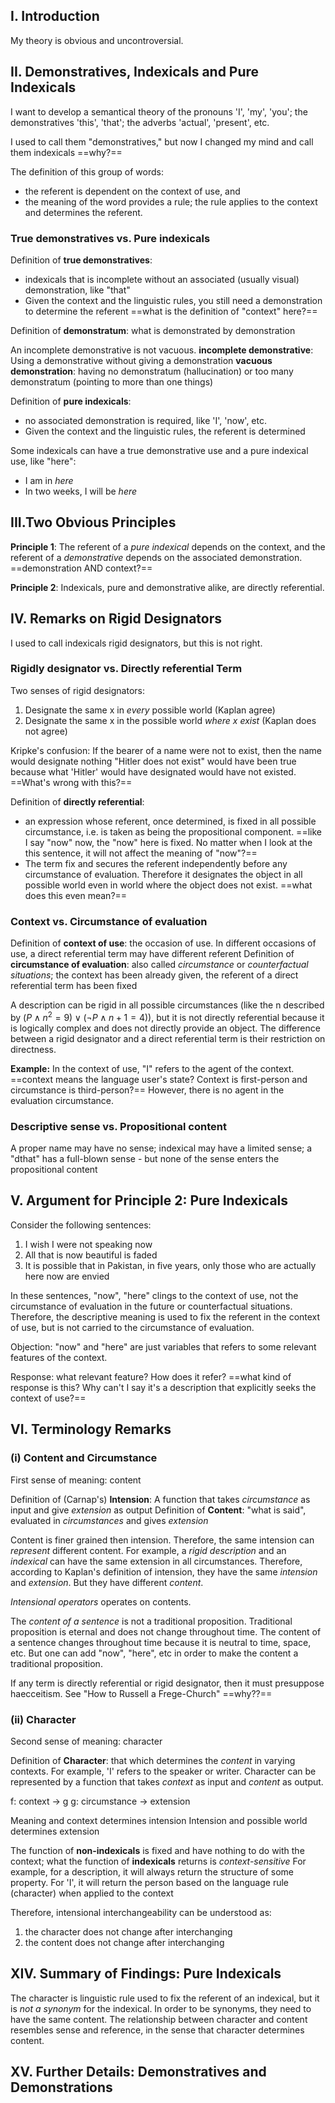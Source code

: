 ## I. Introduction
My theory is obvious and uncontroversial.

## II. Demonstratives, Indexicals and Pure Indexicals

 I want to develop a semantical theory of the pronouns 'I', 'my', 'you'; the demonstratives 'this', 'that'; the adverbs 'actual', 'present', etc.
 
 I used to call them "demonstratives," but now I changed my mind and call them indexicals ==why?==

The definition of this group of words: 
- the referent is dependent on the context of use, and 
- the meaning of the word provides a rule; the rule applies to the context and determines the referent.

### True demonstratives vs. Pure indexicals

Definition of **true demonstratives**: 
- indexicals that is incomplete without an associated (usually visual) demonstration, like "that"
- Given the context and the linguistic rules, you still need a demonstration to determine the referent ==what is the definition of "context" here?==

Definition of **demonstratum**: what is demonstrated by demonstration

An incomplete demonstrative is not vacuous.
**incomplete demonstrative**: Using a demonstrative without giving a demonstration
**vacuous demonstration**: having no demonstratum (hallucination) or too many demonstratum (pointing to more than one things)

Definition of **pure indexicals**: 
- no associated demonstration is required, like 'I', 'now', etc.
- Given the context and the linguistic rules, the referent is determined

Some indexicals can have a true demonstrative use and a pure indexical use, like "here":
- I am in *here*
- In two weeks, I will be *here*

## III.Two Obvious Principles

**Principle 1**: The referent of a *pure indexical* depends on the context, and the referent of a *demonstrative* depends on the associated demonstration. ==demonstration AND context?==

**Principle 2**: Indexicals, pure and demonstrative alike, are directly referential.

## IV. Remarks on Rigid Designators

I used to call indexicals rigid designators, but this is not right.

### Rigidly designator vs. Directly referential Term

Two senses of rigid designators: 
1. Designate the same x in *every* possible world (Kaplan agree)
2. Designate the same x in the possible world *where x exist* (Kaplan does not agree)

Kripke's confusion: 
If the bearer of a name were not to exist, then the name would designate nothing
"Hitler does not exist" would have been true because what 'Hitler' would have designated would have not existed.
==What's wrong with this?==

Definition of **directly referential**: 
- an expression whose referent, once determined, is fixed in all possible circumstance, i.e. is taken as being the propositional component. ==like I say "now" now, the "now" here is fixed. No matter when I look at the this sentence, it will not affect the meaning of "now"?==
- The term fix and secures the referent independently before any circumstance of evaluation. Therefore it designates the object in all possible world even in world where the object does not exist. ==what does this even mean?==

### Context vs. Circumstance of evaluation

Definition of **context of use**: the occasion of use. In different occasions of use, a direct referential term may have different referent
Definition of **circumstance of evaluation**: also called *circumstance* or *counterfactual situations*; the context has been already given, the referent of a direct referential term has been fixed

A description can be rigid in all possible circumstances (like the n described by $(P \land n^{2} = 9) \lor (\neg P \land n + 1 = 4)$), but it is not directly referential because it is logically complex and does not directly provide an object.
The difference between a rigid designator and a direct referential term is their restriction on directness.

**Example:**
In the context of use, "I" refers to the agent of the context. ==context means the language user's state? Context is first-person and circumstance is third-person?== However, there is no agent in the evaluation circumstance.

### Descriptive sense vs. Propositional content

A proper name may have no sense; indexical may have a limited sense; a "dthat" has a full-blown sense - but none of the sense enters the propositional content

## V. Argument for Principle 2: Pure Indexicals

Consider the following sentences:

1. I wish I were not speaking now
2. All that is now beautiful is faded
3. It is possible that in Pakistan, in five years, only those who are actually here now are envied

In these sentences, "now", "here" clings to the context of use, not the circumstance of evaluation in the future or counterfactual situations. Therefore, the descriptive meaning is used to fix the referent in the context of use, but is not carried to the circumstance of evaluation.

Objection: "now" and "here" are just variables that refers to some relevant features of the context.

Response: what relevant feature? How does it refer? ==what kind of response is this? Why can't I say it's a description that explicitly seeks the context of use?==

## VI. Terminology Remarks

### (i) Content and Circumstance

First sense of meaning: content

Definition of (Carnap's) **Intension**: A function that takes *circumstance* as input and give *extension* as output
Definition of **Content**: "what is said", evaluated in *circumstances* and gives *extension*

Content is finer grained then intension. Therefore, the same intension can *represent* different content. For example, a *rigid description* and an *indexical* can have the same extension in all circumstances. Therefore, according to Kaplan's definition of intension, they have the same *intension* and *extension*. But they have different *content*.

*Intensional operators* operates on contents.

The *content of a sentence* is not a traditional proposition. Traditional proposition is eternal and does not change throughout time. The content of a sentence changes throughout time because it is neutral to time, space, etc. But one can add "now", "here", etc in order to make the content a traditional proposition.

If any term is directly referential or rigid designator, then it must presuppose haecceitism. See "How to Russell a Frege-Church" ==why??==

### (ii) Character

Second sense of meaning: character

Definition of **Character**: that which determines the *content* in varying contexts. For example, 'I' refers to the speaker or writer.
Character can be represented by a function that takes *context* as input and *content* as output.

f: context -> g
g: circumstance -> extension

Meaning and context determines intension
Intension and possible world determines extension

The function of **non-indexicals** is fixed and have nothing to do with the context; what the function of **indexicals** returns is *context-sensitive*
For example, for a description, it will always return the structure of some property. For 'I', it will return the person based on the language rule (character) when applied to the context

Therefore, intensional interchangeability can be understood as:
1. the character does not change after interchanging
2. the content does not change after interchanging

## XIV. Summary of Findings: Pure Indexicals

The character is linguistic rule used to fix the referent of an indexical, but it is *not a synonym* for the indexical. In order to be synonyms, they need to have the same content. The relationship between character and content resembles sense and reference, in the sense that character determines content.

## XV. Further Details: Demonstratives and Demonstrations



